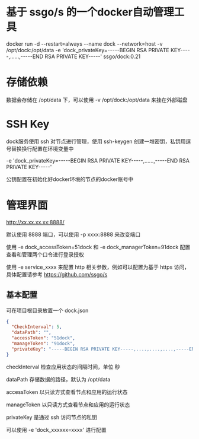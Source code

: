 # 基于 ssgo/s 的一个docker自动管理工具

docker run -d --restart=always --name dock --network=host -v /opt/dock:/opt/data -e 'dock_privateKey=-----BEGIN RSA PRIVATE KEY-----,......,-----END RSA PRIVATE KEY-----' ssgo/dock:0.21

# 存储依赖

数据会存储在 /opt/data 下，可以使用 -v /opt/dock:/opt/data 来挂在外部磁盘

# SSH Key

dock服务使用 ssh 对节点进行管理，使用 ssh-keygen 创建一堆密钥，私钥用逗号替换换行配置在环境变量中

-e 'dock_privateKey=-----BEGIN RSA PRIVATE KEY-----,......,-----END RSA PRIVATE KEY-----'

公钥配置在初始化好docker环境的节点的docker账号中

# 管理界面

http://xx.xx.xx.xx:8888/

默认使用 8888 端口，可以使用 -p xxxx:8888 来改变端口

使用 -e dock_accessToken=51dock 和 -e dock_managerToken=91dock 配置查看和管理两个口令进行登录授权

使用 -e service_xxxx 来配置 http 相关参数，例如可以配置为基于 https 访问，具体配置请参考 https://github.com/ssgo/s

## 基本配置

可在项目根目录放置一个 dock.json

```json
{
  "CheckInterval": 5,
  "dataPath": "",
  "accessToken": "51dock",
  "manageToken": "91dock",
  "privateKey": "-----BEGIN RSA PRIVATE KEY-----,....,....,....,-----END RSA PRIVATE KEY-----"
}
```

checkInterval 检查应用状态的间隔时间，单位 秒

dataPath 存储数据的路径，默认为 /opt/data

accessToken 以只读方式查看节点和应用的运行状态

manageToken 以只读方式查看节点和应用的运行状态

privateKey 是通过 ssh 访问节点的私钥

可以使用 -e 'dock_xxxxxx=xxxx' 进行配置

